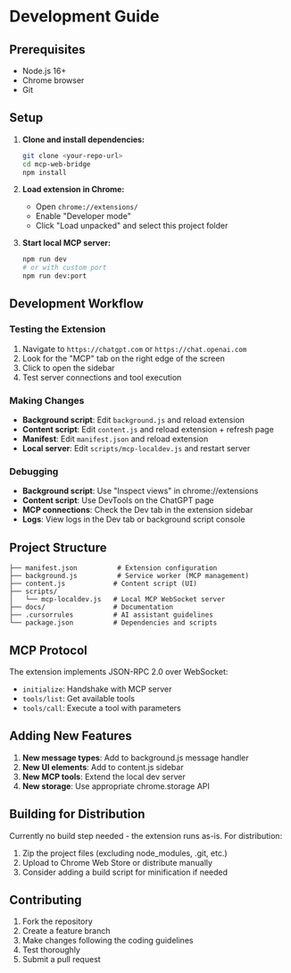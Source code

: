 # Development Guide

## Prerequisites

- Node.js 16+ 
- Chrome browser
- Git

## Setup

1. **Clone and install dependencies:**
   ```bash
   git clone <your-repo-url>
   cd mcp-web-bridge
   npm install
   ```

2. **Load extension in Chrome:**
   - Open `chrome://extensions/`
   - Enable "Developer mode"
   - Click "Load unpacked" and select this project folder

3. **Start local MCP server:**
   ```bash
   npm run dev
   # or with custom port
   npm run dev:port
   ```

## Development Workflow

### Testing the Extension

1. Navigate to `https://chatgpt.com` or `https://chat.openai.com`
2. Look for the "MCP" tab on the right edge of the screen
3. Click to open the sidebar
4. Test server connections and tool execution

### Making Changes

- **Background script**: Edit `background.js` and reload extension
- **Content script**: Edit `content.js` and reload extension + refresh page
- **Manifest**: Edit `manifest.json` and reload extension
- **Local server**: Edit `scripts/mcp-localdev.js` and restart server

### Debugging

- **Background script**: Use "Inspect views" in chrome://extensions
- **Content script**: Use DevTools on the ChatGPT page
- **MCP connections**: Check the Dev tab in the extension sidebar
- **Logs**: View logs in the Dev tab or background script console

## Project Structure

```
├── manifest.json          # Extension configuration
├── background.js          # Service worker (MCP management)
├── content.js            # Content script (UI)
├── scripts/
│   └── mcp-localdev.js   # Local MCP WebSocket server
├── docs/                 # Documentation
├── .cursorrules          # AI assistant guidelines
└── package.json          # Dependencies and scripts
```

## MCP Protocol

The extension implements JSON-RPC 2.0 over WebSocket:

- `initialize`: Handshake with MCP server
- `tools/list`: Get available tools
- `tools/call`: Execute a tool with parameters

## Adding New Features

1. **New message types**: Add to background.js message handler
2. **New UI elements**: Add to content.js sidebar
3. **New MCP tools**: Extend the local dev server
4. **New storage**: Use appropriate chrome.storage API

## Building for Distribution

Currently no build step needed - the extension runs as-is. For distribution:

1. Zip the project files (excluding node_modules, .git, etc.)
2. Upload to Chrome Web Store or distribute manually
3. Consider adding a build script for minification if needed

## Contributing

1. Fork the repository
2. Create a feature branch
3. Make changes following the coding guidelines
4. Test thoroughly
5. Submit a pull request
